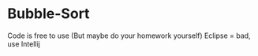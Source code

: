# Bubble-Sort
Code is free to use (But maybe do your homework yourself)
Eclipse = bad, use Intellij
